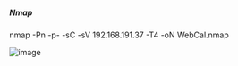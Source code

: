 ##### Nmap 

nmap -Pn -p- -sC -sV 192.168.191.37 -T4 -oN WebCal.nmap

![image](https://github.com/tedchen0001/OSCP-Notes/blob/master/Off_Sec_PG/Pic/WebCal/WebCal%202021-06-24%20213757.png)
